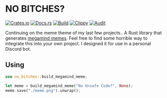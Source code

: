 # NO BITCHES?
[![Crates.io](https://img.shields.io/crates/v/no-bitches)](https://crates.io/crates/no-bitches)
[![Docs.rs](https://docs.rs/no-bitches/badge.svg)](https://docs.rs/no-bitches)
[![Build](https://github.com/Ewpratten/no-bitches-rs/actions/workflows/build.yml/badge.svg)](https://github.com/Ewpratten/no-bitches-rs/actions/workflows/build.yml)
[![Clippy](https://github.com/Ewpratten/no-bitches-rs/actions/workflows/clippy.yml/badge.svg)](https://github.com/Ewpratten/no-bitches-rs/actions/workflows/clippy.yml)
[![Audit](https://github.com/Ewpratten/no-bitches-rs/actions/workflows/audit.yml/badge.svg)](https://github.com/Ewpratten/no-bitches-rs/actions/workflows/audit.yml)

Continuing on the meme theme of my last few projects.. A Rust library that generates [megamind memes](https://knowyourmeme.com/memes/no-bitches). Feel free to find some horrible way to integrate this into your own project. I designed it for use in a personal Discord bot.

## Using

```rust
use no_bitches::build_megamind_meme;

let meme = build_megamind_meme("No Unsafe Code?", None);
meme.save("./meme.png").unwrap();
```
